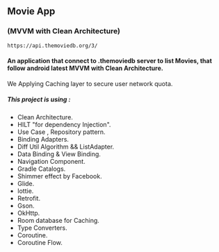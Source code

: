 ## Movie App
### (MVVM with Clean Architecture)
```
https://api.themoviedb.org/3/
```
#### An application that connect to .themoviedb server to list Movies, that follow android latest MVVM with Clean Architecture.
We Applying Caching layer to secure user network quota.

##### This project is using :
- Clean Architecture.
- HILT "for dependency Injection".
- Use Case , Repository pattern.
- Binding Adapters.
- Diff Util Algorithm && ListAdapter.
- Data Binding & View Binding.
- Navigation Component.
- Gradle Catalogs.
- Shimmer effect by Facebook.
- Glide.
- lottie.
- Retrofit.
- Gson.
- OkHttp.
- Room database for Caching.
- Type Converters.
- Coroutine.
- Coroutine Flow.